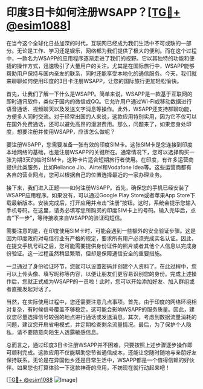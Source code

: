 # 印度3日卡如何注册WSAPP？[[TG💪+ @esim1088](https://t.me/s/esim1088)]

在当今这个全球化日益加深的时代，互联网已经成为我们生活中不可或缺的一部分。无论是工作、学习还是娱乐，网络都为我们提供了极大的便利。而在这个过程中，一款名为WSAPP的应用程序逐渐走进了我们的视野。它以其独特的功能和便捷的操作方式，迅速吸引了大量用户的关注。尤其是在国际旅行中，WSAPP能够帮助用户保持与国内亲友的联系，同时还能享受本地化的通信服务。今天，我们就来聊聊如何使用印度的3日卡注册WSAPP，让您的国际旅行更加轻松愉快。

首先，让我们了解一下什么是WSAPP。简单来说，WSAPP是一款基于互联网的即时通讯软件，类似于国内的微信或QQ。它允许用户通过Wi-Fi或移动数据进行语音通话、视频聊天以及发送文字消息等操作。此外，WSAPP还支持群聊功能，方便多人同时交流。对于经常出国的人来说，这款应用特别实用，因为它不仅可以在国外免费通话，还可以避免高昂的漫游费用。那么，问题来了，如果您身处印度，想要注册并使用WSAPP，应该怎么做呢？

要注册WSAPP，您需要准备一张有效的印度SIM卡。这张SIM卡是您连接到印度本地网络的基础，也是注册WSAPP的关键所在。通常情况下，您可以选择购买一张为期3天的临时SIM卡，这种卡片适合短期旅行者使用。在印度，有许多运营商提供此类服务，比如Reliance Jio、Airtel和Vodafone Idea等。这些运营商都有各自的营业网点，您可以根据自己的位置选择最近的一家办理业务。

接下来，我们进入正题——如何注册WSAPP。首先，确保您的手机已经安装了WSAPP应用程序。如果没有，可以通过Google Play Store或者苹果App Store下载最新版本。安装完成后，打开应用并点击“注册”按钮。这时，系统会提示您输入手机号码。在这里，请务必填写您所购买的印度SIM卡上的号码。输入完毕后，点击“下一步”，等待接收来自WSAPP的验证码短信。

需要注意的是，在印度使用SIM卡时，可能会遇到一些额外的安全验证步骤。这是因为印度政府对电信行业有严格的规定，要求所有用户必须完成实名认证。因此，在提交手机号码之后，您可能需要提供身份证件的照片或者其他个人信息以完成身份验证。这一过程虽然稍显繁琐，但却是保障通信安全的重要措施。

一旦通过了身份验证环节，您就可以设置密码并创建个人资料了。在此过程中，您可以上传头像、填写昵称等内容，以便让朋友们更容易识别您的身份。完成上述操作后，您就正式成为WSAPP的一员啦！此时，您可以开始添加好友、加入群组或者直接发起对话了。

当然，在实际使用过程中，您还需要注意几点事项。首先，由于印度的网络环境相对复杂，有时候信号覆盖不够稳定，这可能会影响WSAPP的服务质量。因此，建议您尽量选择信号较强的地点进行通话或发送消息。其次，考虑到数据流量消耗的问题，建议您开启省电模式，并定期检查剩余流量情况。最后，为了保护个人隐私，请不要随意向陌生人透露敏感信息。

总而言之，通过印度3日卡注册WSAPP并不困难，只要按照上述步骤逐步操作即可顺利完成。这款应用不仅能帮助您节省通信成本，还能让您随时随地与亲朋好友保持联系。无论是在异国他乡还是日常生活中，WSAPP都是一个值得信赖的好伙伴。如果您也打算体验一下这款神奇的应用，不妨现在就行动起来吧！

[[TG💪+ @esim1088](https://t.me/s/esim1088) ![Image](https://i.postimg.cc/4NQfJmqS/Snipaste-2025-05-13-00-14-12.png)]